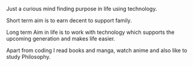 Just a curious mind finding purpose in life using technology.

Short term aim is to earn decent to support family.

Long term Aim in life is to work with technology which supports the upcoming generation and makes life easier.

Apart from coding I read books and manga, watch anime and also like to study Philosophy.
